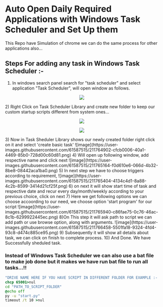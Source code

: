 # Auto Open Daily Required Applications with Windows Task Scheduler and Set Up them

This Repo have Simulation of chrome we can do the same process for other applications also...

## Steps For adding any task in Windows Task Scheduler :-

1) In windows search panel search for "task scheduler" and select application "Task Scheduler", will open window as follows.
<p align="center">
  <img src="https://user-images.githubusercontent.com/61587515/211763643-9c201136-171f-4aa7-9f92-77801f1de43e.png"/>
</p>
2) Right Click on Task Scheduler Library and create new folder to keep our custom startup scripts different from system ones...
<p align="center">
  <img src="https://user-images.githubusercontent.com/61587515/211764104-5386dfeb-9734-445f-a13c-0bc750af217d.png"/>
</p>
<p align="center">
  <img src="https://user-images.githubusercontent.com/61587515/211764239-edb676cb-22dd-43f7-a977-2d048e6a5234.png"/>
</p>
3) Now in Task Sheduler Library shows our newly created folder right click on it and select 'create basic task'
![image](https://user-images.githubusercontent.com/61587515/211764902-cfcb0006-40a1-4469-85b0-728d00c60d81.png)
4) Will open  up  following  window,  add respective name and click next
![image](https://user-images.githubusercontent.com/61587515/211765164-f0d610e6-066d-4b32-8be8-08442aca1ba0.png)
5) In next step we have to choose triggers according  to requirement,
![image](https://user-images.githubusercontent.com/61587515/211765404-4134c4d1-8a88-4c2b-8599-3414d21cf25f.png)
6) on next it will show start time of task and respective date and recur every day/month/weekly according to your previous choice, click on next
7) Here we get following options we can choose accoording to our need, we choose option 'start program' for our script
![image](https://user-images.githubusercontent.com/61587515/211765940-c86fae75-0c76-46ac-8c1b-6299922445ec.png)
8)On This step it will ask path to script we can add path or use browse option, along with arguments.
![image](https://user-images.githubusercontent.com/61587515/211766458-5501fa18-9324-4fd4-93c8-d474c885ce95.png)
9) Subsequently it will show all details about task, we can click on finish to complete process.
10) And Done. We have Successfully sheduled task.



### Instead of Windows Task Scheduler we can also use a bat file to make job done but it makes we have run bat file to run all tasks...!!

```bat
"DRIVE NAME HERE IF YOU HAVE SCRIPT IN DIFFERENT FOLDER FOR EXAMPLE :- 'G:'"
chcp 65001>nul
cd "PATH_TO_SCRIPT_FOLDER"
@echo off
py -u "start.py"
timeout /t 10 >nul
```
